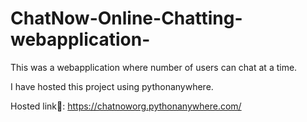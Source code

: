 # ChatNow-Online-Chatting-webapplication-

This was a webapplication where number of users can chat at a time.

I have hosted this project using pythonanywhere.

Hosted link🔗: https://chatnoworg.pythonanywhere.com/

